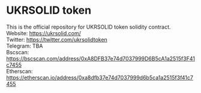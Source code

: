 # UKRSOLID token

This is the official repository for UKRSOLID token solidity contract.\
Website: https://ukrsolid.com/ \
Twitter: https://twitter.com/ukrsolidtoken \
Telegram: TBA \
Bscscan: https://bscscan.com/address/0xA8DFB37e74d7037999D6B5cA1a2515f3F41c7455 \
Etherscan: https://etherscan.io/address/0xa8dfb37e74d7037999d6b5ca1a2515f3f41c7455 

